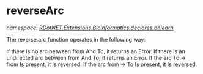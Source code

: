 ﻿# reverseArc
_namespace: [RDotNET.Extensions.Bioinformatics.declares.bnlearn](./index.md)_

The reverse.arc function operates in the following way:

 If there Is no arc between from And To, it returns an Error.
 If there Is an undirected arc between from And To, it returns an Error.
 If the arc To -> from Is present, it Is reversed.
 If the arc from -> To Is present, it Is reversed.




